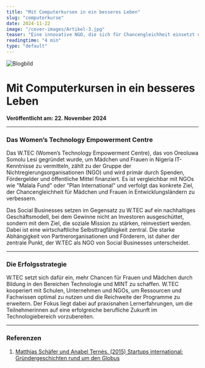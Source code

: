 ```yaml
---
title: "Mit Computerkursen in ein besseres Leben"
slug: "computerkurse"
date: 2024-11-22
image: "/cover-images/Artikel-3.jpg"
teaser: "Eine innovative NGO, die sich für Chancengleichheit einsetzt und Frauen befähigt, ihre Zukunft selbst zu gestalten."
readingtime: "4 min"
type: "default"
---
```


![Blogbild](/cover-images/Artikel-3.jpg)

# Mit Computerkursen in ein besseres Leben

**Veröffentlicht am: 22. November 2024**

---

### Das Women’s Technology Empowerment Centre

Das W.TEC (Women’s Technology Empowerment Centre), das von Oreoluwa Somolu Lesi gegründet wurde, um Mädchen und Frauen in Nigeria IT-Kenntnisse zu vermitteln, zählt zu der Gruppe der Nichtregierungsorganisationen (NGO) und wird primär durch Spenden, Fördergelder und öffentliche Mittel finanziert. Es ist vergleichbar mit NGOs wie "Malala Fund" oder "Plan International" und verfolgt das konkrete Ziel, der Chancengleichheit für Mädchen und Frauen in Entwicklungsländern zu verbessern.

Das Social Businesses setzen im Gegensatz zu W.TEC auf ein nachhaltiges Geschäftsmodell, bei dem Gewinne nicht an Investoren ausgeschüttet, sondern mit dem Ziel, die soziale Mission zu stärken, reinvestiert werden. Dabei ist eine wirtschaftliche Selbsttragfähigkeit zentral. Die starke Abhängigkeit von Partnerorganisationen und Förderern, ist daher der zentrale Punkt, der W.TEC als NGO von Social Businesses unterscheidet.

---

### Die Erfolgsstrategie

W.TEC setzt sich dafür ein, mehr Chancen für Frauen und Mädchen durch Bildung in den Bereichen Technologie und MINT zu schaffen. W.TEC kooperiert mit Schulen, Unternehmen und NGOs, um Ressourcen und Fachwissen optimal zu nutzen und die Reichweite der Programme zu erweitern. Der Fokus liegt dabei auf praxisnahen Lernerfahrungen, um die Teilnehmerinnen auf eine erfolgreiche berufliche Zukunft im Technologiebereich vorzubereiten.

---

### Referenzen

1. [Matthias Schäfer und Anabel Ternès. (2015) Startups international: Gründergeschichten rund um den Globus](https://link.springer.com/book/10.1007/978-3-658-21722-8)
